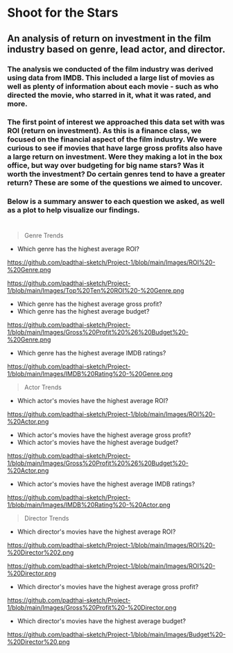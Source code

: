# Shoot for the Stars
## An analysis of return on investment in the film industry based on genre, lead actor, and director. 

### The analysis we conducted of the film industry was derived using data from IMDB. This included a large list of movies as well as plenty of information about each movie - such as who directed the movie, who starred in it, what it was rated, and more.  

### The first point of interest we approached this data set with was ROI (return on investment). As this is a finance class, we focused on the financial aspect of the film industry. We were curious to see if movies that have large gross profits also have a large return on investment. Were they making a lot in the box office, but way over budgeting for big name stars? Was it worth the investment? Do certain genres tend to have a greater return? These are some of the questions we aimed to uncover.
### Below is a summary answer to each question we asked, as well as a plot to help visualize our findings.  

#


> Genre Trends

- Which genre has the highest average ROI?

https://github.com/padthai-sketch/Project-1/blob/main/Images/ROI%20-%20Genre.png

https://github.com/padthai-sketch/Project-1/blob/main/Images/Top%20Ten%20ROI%20-%20Genre.png

 - Which genre has the highest average gross profit? 
 - Which genre has the highest average budget? 

 https://github.com/padthai-sketch/Project-1/blob/main/Images/Gross%20Profit%20%26%20Budget%20-%20Genre.png

 - Which genre has the highest average IMDB ratings?

 https://github.com/padthai-sketch/Project-1/blob/main/Images/IMDB%20Rating%20-%20Genre.png 

> Actor Trends

- Which actor's movies have the highest average ROI?

https://github.com/padthai-sketch/Project-1/blob/main/Images/ROI%20-%20Actor.png

- Which actor's movies have the highest average gross profit?
- Which actor's movies have the highest average budget? 

https://github.com/padthai-sketch/Project-1/blob/main/Images/Gross%20Profit%20%26%20Budget%20-%20Actor.png


- Which actor's movies have the highest average IMDB ratings?

https://github.com/padthai-sketch/Project-1/blob/main/Images/IMDB%20Rating%20-%20Actor.png

> Director Trends 

- Which director's movies have the highest average ROI? 

https://github.com/padthai-sketch/Project-1/blob/main/Images/ROI%20-%20Director%202.png

https://github.com/padthai-sketch/Project-1/blob/main/Images/ROI%20-%20Director.png

- Which director's movies have the highest average gross profit? 

https://github.com/padthai-sketch/Project-1/blob/main/Images/Gross%20Profit%20-%20Director.png

- Which director's movies have the highest average budget?

https://github.com/padthai-sketch/Project-1/blob/main/Images/Budget%20-%20Director%20.png

